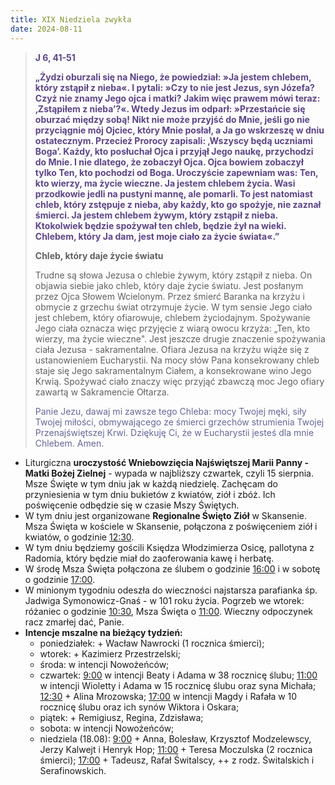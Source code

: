 ```yaml
---
title: XIX Niedziela zwykła
date: 2024-08-11
---
```


> **<span style="color: #5D4587;">J 6, 41-51 </span>**
>
> **<span style="color: #5D4587;">„Żydzi oburzali się na Niego, że powiedział: »Ja jestem chlebem, który zstąpił z nieba«. I pytali: »Czy to nie jest Jezus, syn Józefa? Czyż nie znamy Jego ojca i matki? Jakim więc prawem mówi teraz: ‚Zstąpiłem z nieba’?«. Wtedy Jezus im odparł: »Przestańcie się oburzać między sobą! Nikt nie może przyjść do Mnie, jeśli go nie przyciągnie mój Ojciec, który Mnie posłał, a Ja go wskrzeszę w dniu ostatecznym. Przecież Prorocy zapisali: ‚Wszyscy będą uczniami Boga’. Każdy, kto posłuchał Ojca i przyjął Jego naukę, przychodzi do Mnie. I nie dlatego, że zobaczył Ojca. Ojca bowiem zobaczył tylko Ten, kto pochodzi od Boga. Uroczyście zapewniam was: Ten, kto wierzy, ma życie wieczne. Ja jestem chlebem życia. Wasi przodkowie jedli na pustyni mannę, ale pomarli. To jest natomiast chleb, który zstępuje z nieba, aby każdy, kto go spożyje, nie zaznał śmierci. Ja jestem chlebem żywym, który zstąpił z nieba. Ktokolwiek będzie spożywał ten chleb, będzie żył na wieki. Chlebem, który Ja dam, jest moje ciało za życie świata«.”</span>**
>
>
>
> **Chleb, który daje życie światu**
>
> Trudne są słowa Jezusa o chlebie żywym, który zstąpił z nieba. On objawia siebie jako chleb, który daje życie światu. Jest posłanym przez Ojca Słowem Wcielonym. Przez śmierć Baranka na krzyżu i obmycie z grzechu świat otrzymuje życie. W tym sensie Jego ciało jest chlebem, który ofiarowuje, chlebem życiodajnym. Spożywanie Jego ciała oznacza więc przyjęcie z wiarą owocu krzyża: „Ten, kto wierzy, ma życie wieczne". Jest jeszcze drugie znaczenie spożywania ciała Jezusa - sakramentalne. Ofiara Jezusa na krzyżu wiąże się z ustanowieniem Eucharystii. Na mocy słów Pana konsekrowany chleb staje się Jego sakramentalnym Ciałem, a konsekrowane wino Jego Krwią. Spożywać ciało znaczy więc przyjąć zbawczą moc Jego ofiary zawartą w Sakramencie Ołtarza.
>
> <span style="color: #666699;">Panie Jezu, dawaj mi zawsze tego Chleba: mocy Twojej męki, siły Twojej miłości, obmywającego ze śmierci grzechów strumienia Twojej Przenajświętszej Krwi. Dziękuję Ci, że w Eucharystii jesteś dla mnie Chlebem. Amen.
> &nbsp;

- Liturgiczna **uroczystość Wniebowzięcia Najświętszej Marii Panny - Matki Bożej Zielnej** - wypada w najbliższy czwartek, czyli 15 sierpnia. Msze Święte w tym dniu jak w każdą niedzielę. Zachęcam do przyniesienia w tym dniu bukietów z kwiatów, ziół i zbóż. Ich poświęcenie odbędzie się w czasie Mszy Świętych.
- W tym dniu jest organizowane **Regionalne Święto Ziół** w Skansenie. Msza Święta w kościele w Skansenie, połączona z poświęceniem ziół i kwiatów, o godzinie <u>12:30</u>.
- W tym dniu będziemy gościli Księdza Włodzimierza Osicę, pallotyna z Radomia, który będzie miał do zaoferowania kawę i herbatę.
- W środę Msza Święta połączona ze ślubem o godzinie <u>16:00</u> i w sobotę o godzinie <u>17:00</u>.
- W minionym tygodniu odeszła do wieczności najstarsza parafianka śp. Jadwiga Symonowicz-Gnaś - w 101 roku życia. Pogrzeb we wtorek: różaniec o godzinie <u>10:30</u>, Msza Święta o <u>11:00</u>. Wieczny odpoczynek racz zmarłej dać, Panie.
- **Intencje mszalne na bieżący tydzień:**
  - poniedziałek: + Wacław Nawrocki (1 rocznica śmierci);
  - wtorek: + Kazimierz Przestrzelski;
  - środa: w intencji Nowożeńców;
  - czwartek: <u>9:00</u> w intencji Beaty i Adama w 38 rocznicę ślubu; <u>11:00</u> w intencji Wioletty i Adama w 15 rocznicę ślubu oraz syna Michała; <u>12:30</u> + Alina Mrozowska; <u>17:00</u> w intencji Magdy i Rafała w 10 rocznicę ślubu oraz ich synów Wiktora i Oskara;
  - piątek: + Remigiusz, Regina, Zdzisława;
  - sobota: w intencji Nowożeńców;
  - niedziela (18.08): <u>9:00</u> + Anna, Bolesław, Krzysztof Modzelewscy, Jerzy Kalwejt i Henryk Hop; <u>11:00</u> + Teresa Moczulska (2 rocznica śmierci); <u>17:00</u> + Tadeusz, Rafał Świtalscy, ++ z rodz. Świtalskich i Serafinowskich.
